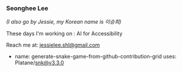  
 ### Seonghee Lee 
 <em>(I also go by Jessie, my Korean name is 이승희) </em>

 These days I'm working on : AI for Accessibility 

Reach me at: jessielee.shl@gmail.com

- name: generate-snake-game-from-github-contribution-grid
  uses: Platane/snk@v3.3.0
